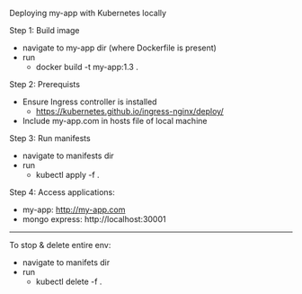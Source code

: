 Deploying my-app with Kubernetes locally

Step 1: Build image
- navigate to my-app dir (where Dockerfile is present)
- run
    - docker build -t my-app:1.3 .

Step 2: Prerequists
- Ensure Ingress controller is installed
    - https://kubernetes.github.io/ingress-nginx/deploy/
- Include my-app.com in hosts file of local machine

Step 3: Run manifests
- navigate to manifests dir
- run
    - kubectl apply -f .

Step 4: Access applications:
- my-app: http://my-app.com
- mongo express: http://localhost:30001

---

To stop & delete entire env:
- navigate to manifets dir
- run
    - kubectl delete -f .

